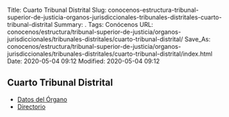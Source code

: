 Title: Cuarto Tribunal Distrital
Slug: conocenos-estructura-tribunal-superior-de-justicia-organos-jurisdiccionales-tribunales-distritales-cuarto-tribunal-distrital
Summary: .
Tags: Conócenos
URL: conocenos/estructura/tribunal-superior-de-justicia/organos-jurisdiccionales/tribunales-distritales/cuarto-tribunal-distrital/
Save_As: conocenos/estructura/tribunal-superior-de-justicia/organos-jurisdiccionales/tribunales-distritales/cuarto-tribunal-distrital/index.html
Date: 2020-05-04 09:12
Modified: 2020-05-04 09:12


## Cuarto Tribunal Distrital


* [Datos del Órgano](datos-del-organo/)
* [Directorio](directorio/)



